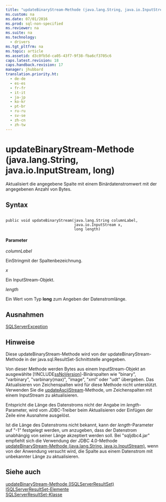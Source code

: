 ```yaml
---
title: "updateBinaryStream-Methode (java.lang.String, java.io.InputStream, long)"
ms.custom: na
ms.date: 07/01/2016
ms.prod: sql-non-specified
ms.reviewer: na
ms.suite: na
ms.technology: 
  - drivers
ms.tgt_pltfrm: na
ms.topic: article
ms.assetid: d3c0fb5d-ca05-43f7-9f38-fba6cf3705c6
caps.latest.revision: 18
caps.handback.revision: 17
manager: jhubbard
translation.priority.ht: 
  - de-de
  - es-es
  - fr-fr
  - it-it
  - ja-jp
  - ko-kr
  - pt-br
  - ru-ru
  - sv-se
  - zh-cn
  - zh-tw
---
```

# updateBinaryStream-Methode (java.lang.String, java.io.InputStream, long)
  Aktualisiert die angegebene Spalte mit einem Binärdatenstromwert mit der angegebenen Anzahl von Bytes.  
  
## Syntax  
  
```  
  
public void updateBinaryStream(java.lang.String columnLabel,  
                               java.io.InputStream x,  
                               long length)  
```  
  
#### Parameter  
 *columnLabel*  
  
 EinStringmit der Spaltenbezeichnung.  
  
 *x*  
  
 Ein InputStream\-Objekt.  
  
 *length*  
  
 Ein Wert vom Typ **long** zum Angeben der Datenstromlänge.  
  
## Ausnahmen  
 [SQLServerException](../content/SQLServerException-Class.md)  
  
## Hinweise  
 Diese updateBinaryStream\-Methode wird von der updateBinaryStream\-Methode in der java.sql.ResultSet\-Schnittstelle angegeben.  
  
 Von dieser Methode werden Bytes aus einem InputStream\-Objekt an ausgewählte [!INCLUDE[ssNoVersion](../content/includes/ssNoVersion_md.md)]\-Binärspalten wie "binary", "varbinary", "varbinary\(max\)", "image", "xml" oder "udt" übergeben. Das Aktualisieren von Zeichenspalten wird für diese Methode nicht unterstützt. Verwenden Sie die [updateAsciiStream](../content/updateAsciiStream-Method--SQLServerResultSet-.md)\-Methode, um Zeichenspalten mit einem InputStream zu aktualisieren.  
  
 Entspricht die Länge des Datenstroms nicht der Angabe im *length*\-Parameter, wird vom JDBC\-Treiber beim Aktualisieren oder Einfügen der Zeile eine Ausnahme ausgelöst.  
  
 Ist die Länge des Datenstroms nicht bekannt, kann der *length*\-Parameter auf "\-1" festgelegt werden, um anzugeben, dass der Datenstrom unabhängig von seiner Länge akzeptiert werden soll. Bei "sqljdbc4.jar" empfiehlt sich die Verwendung der JDBC 4.0\-Methode [updateBinaryStream-Methode &#40;java.lang.String, java.io.InputStream&#41;](../content/updateBinaryStream-Method--java.lang.String--java.io.InputStream-.md), wenn von der Anwendung versucht wird, die Spalte aus einem Datenstrom mit unbekannter Länge zu aktualisieren.  
  
## Siehe auch  
 [updateBinaryStream-Methode &#40;ISQLServerResultSet&#41;](../content/updateBinaryStream-Method--SQLServerResultSet-.md)   
 [ISQLServerResultSet-Elemente](../content/SQLServerResultSet-Members.md)   
 [SQLServerResultSet-Klasse](../content/SQLServerResultSet-Class.md)  
  
  